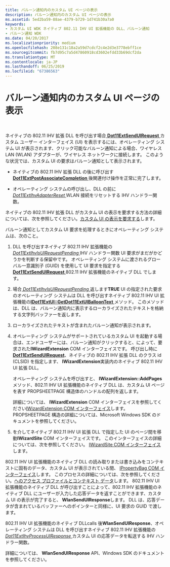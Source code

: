 ```yaml
---
title: バルーン通知内のカスタム UI ページの表示
description: バルーン通知内のカスタム UI ページの表示
ms.assetid: 5ed2ba59-88ae-4379-b729-1d741b30a7a0
keywords:
- カスタム UI WDK ネイティブ 802.11 IHV UI 拡張機能の DLL、バルーン通知
- バルーン通知 WDK
ms.date: 04/20/2017
ms.localizationpriority: medium
ms.openlocfilehash: 208e131c18a2a59d7cdcf2c4e2d3e3778ebff1ce
ms.sourcegitcommit: fb7d95c7a5d47860918cd3602efdd33b69dcf2da
ms.translationtype: MT
ms.contentlocale: ja-JP
ms.lasthandoff: 06/25/2019
ms.locfileid: "67386563"
---
```

# <a name="displaying-custom-ui-pages-within-a-balloon-notification"></a>バルーン通知内のカスタム UI ページの表示




 

ネイティブの 802.11 IHV 拡張 DLL を呼び出す場合[ **Dot11ExtSendUIRequest** ](https://docs.microsoft.com/windows-hardware/drivers/ddi/content/wlanihv/nc-wlanihv-dot11ext_send_ui_request)カスタム ユーザー インターフェイス (UI) を表示するには、オペレーティング システム UI が表示されます、クリック可能なバルーン通知による場合、ワイヤレス LAN (WLAN) アダプターが、ワイヤレス ネットワークに接続します。 このような状況では、カスタム UI の要求はバルーン通知として表示されます。

-   ネイティブの 802.11 IHV 拡張 DLL の後に呼び出す[ **Dot11ExtPostAssociateCompletion** ](https://docs.microsoft.com/windows-hardware/drivers/ddi/content/wlanihv/nc-wlanihv-dot11ext_post_associate_completion)後関連付け操作を正常に完了します。

-   オペレーティング システムの呼び出し、DLL の前に[ *Dot11ExtIhvAdapterReset* ](https://docs.microsoft.com/windows-hardware/drivers/ddi/content/wlanihv/nc-wlanihv-dot11extihv_adapter_reset) WLAN 接続をリセットする IHV ハンドラー関数。

ネイティブの 802.11 IHV 拡張 DLL がカスタム UI の表示を要求する方法の詳細については、次を参照してください。[カスタム UI の表示を要求する](requesting-the-display-of-a-custom-ui.md)します。

バルーン通知としてカスタム UI 要求を処理するときにオペレーティング システムは、次のこと。

1.  DLL を呼び出すネイティブ 802.11 IHV 拡張機能の[ *Dot11ExtIhvIsUIRequestPending* ](https://docs.microsoft.com/windows-hardware/drivers/ddi/content/wlanihv/nc-wlanihv-dot11extihv_is_ui_request_pending) IHV ハンドラー関数 UI 要求がまだがかどうかを判断する保留中です。 オペレーティング システムに渡されるグローバル一意識別子 (GUID) を使用して UI 要求を指定する[ **Dot11ExtSendUIRequest** ](https://docs.microsoft.com/windows-hardware/drivers/ddi/content/wlanihv/nc-wlanihv-dot11ext_send_ui_request) 802.11 IHV 拡張機能のネイティブ DLL でします。

2.  場合[ *Dot11ExtIhvIsUIRequestPending* ](https://docs.microsoft.com/windows-hardware/drivers/ddi/content/wlanihv/nc-wlanihv-dot11extihv_is_ui_request_pending)返します**TRUE** UI の指定された要求のオペレーティング システムは DLL を呼び出すネイティブ 802.11 IHV UI 拡張機能の[**IDot11ExtUI::GetDot11ExtUIBalloonText** ](https://docs.microsoft.com/previous-versions/windows/hardware/wireless/ff553771(v=vs.85))メソッド。 このメソッドは、DLL は、バルーン通知内に表示するローカライズされたテキストを格納する文字列バッファーを返します。

3.  ローカライズされたテキストが含まれたバルーン通知が表示されます。

4.  オペレーティング システムがサポートされているカスタム UI を起動する場合は、エンドユーザーには、バルーン通知がクリックすると、によって、要求された**IWizardExtension** COM インターフェイスです。 呼び出し時に[ **Dot11ExtSendUIRequest**](https://docs.microsoft.com/windows-hardware/drivers/ddi/content/wlanihv/nc-wlanihv-dot11ext_send_ui_request)、ネイティブの 802.11 IHV 拡張 DLL のクラス id (CLSID) を指定します、 **IWizardExtension**実装内のネイティブ 802.11 IHV UI 拡張 DLL。

    オペレーティング システムを呼び出すと、 **IWizardExtension::AddPages**メソッド、802.11 IHV UI 拡張機能のネイティブ DLL は、カスタム UI ページを表す PROPSHEETPAGE 構造体のハンドルの配列を返します。

    詳細については、 **IWizardExtension** COM インターフェイスを参照してください[IWizardExtension COM インターフェイス](https://go.microsoft.com/fwlink/p/?linkid=56607)します。 PROPSHEETPAGE 構造の詳細については、Microsoft Windows SDK のドキュメントを参照してください。

5.  を介してネイティブ 802.11 IHV UI 拡張 DLL で指定した UI のページ間を移動**IWizardSite** COM インターフェイスです。 このインターフェイスの詳細については、次を参照してください。 [IWizardSite COM インターフェイス](https://go.microsoft.com/fwlink/p/?linkid=56608)します。

802.11 IHV UI 拡張機能のネイティブ DLL の読み取りまたは書き込みをコンテキストに固有のデータ、カスタム UI が表示されている間、 [IPropertyBag COM インターフェイス](https://go.microsoft.com/fwlink/p/?linkid=56610)します。 このプロセスの詳細については、次を参照してください。[へのアクセス プロファイルとコンテキスト データ](accessing-profile-and-context-data.md)します。 802.11 IHV UI 拡張機能のネイティブ DLL が呼び出すことによって、802.11 IHV 拡張機能のネイティブ DLL にユーザーが入力した応答データを返すことができます、カスタム UI の表示が完了すると、 **WlanSendUIResponse**します。 DLL は、応答データが含まれているバッファーへのポインターと同様に、UI 要求の GUID で渡します。

802.11 IHV UI 拡張機能のネイティブ DLLcalls 後**WlanSendUIResponse**、オペレーティング システムは DLL を呼び出すネイティブ 802.11 IHV 拡張機能の[ *Dot11ExtIhvProcessUIResponse* ](https://docs.microsoft.com/windows-hardware/drivers/ddi/content/wlanihv/nc-wlanihv-dot11extihv_process_ui_response)カスタム UI の応答データを転送する IHV ハンドラー関数。

詳細については、 **WlanSendUIResponse** API、Windows SDK のドキュメントを参照してください。

 

 





